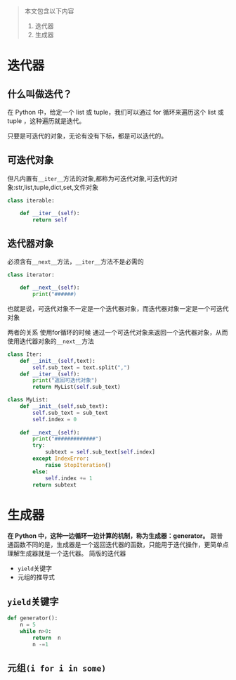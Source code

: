 >本文包含以下内容
> 1. 迭代器
> 2. 生成器

# 迭代器

## 什么叫做迭代？

在 Python 中，给定一个 list 或 tuple，我们可以通过 for 循环来遍历这个 list 或 tuple ，这种遍历就是迭代。

只要是可迭代的对象，无论有没有下标，都是可以迭代的。

## 可迭代对象
但凡内置有`__iter__`方法的对象,都称为可迭代对象,可迭代的对象:str,list,tuple,dict,set,文件对象
```python
class iterable:

    def __iter__(self):
        return self
```
## 迭代器对象
必须含有`__next__`方法，`__iter__`方法不是必需的
```python
class iterator:

    def __next__(self):
        print("######)
```
也就是说，可迭代对象不一定是一个迭代器对象，而迭代器对象一定是一个可迭代对象

两者的关系
使用for循环的时候
通过一个可迭代对象来返回一个迭代器对象，从而使用迭代器对象的`__next__`方法
```python
class Iter:
    def __init__(self,text):
        self.sub_text = text.split(",")
    def __iter__(self):
        print("返回可迭代对象")
        return MyList(self.sub_text)

class MyList:
    def __init__(self,sub_text):
        self.sub_text = sub_text
        self.index = 0
    
    def __next__(self):
        print("#############")
        try:
            subtext = self.sub_text[self.index]
        except IndexError:
            raise StopIteration()
        else:
            self.index += 1
        return subtext  
```
# 生成器 
**在 Python 中，这种一边循环一边计算的机制，称为生成器：generator。**
跟普通函数不同的是，生成器是一个返回迭代器的函数，只能用于迭代操作，更简单点理解生成器就是一个迭代器。
简版的迭代器
- `yield`关键字
- 元组的推导式
## `yield`关键字
```python
def generator():
    n = 5
    while n>0:
        return  n
        n -=1
```
## 元组`(i for i in some)`
```python

```


